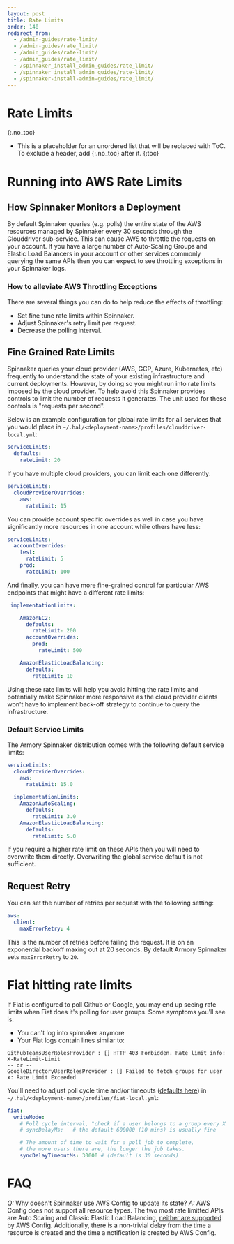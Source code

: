 ```yaml
---
layout: post
title: Rate Limits
order: 140
redirect_from:
  - /admin-guides/rate-limit/
  - /admin-guides/rate_limit/
  - /admin_guides/rate-limit/
  - /admin_guides/rate_limit/
  - /spinnaker_install_admin_guides/rate_limit/
  - /spinnaker_install_admin_guides/rate-limit/
  - /spinnaker-install-admin-guides/rate_limit/
---
```


#  Rate Limits
{:.no_toc}
* This is a placeholder for an unordered list that will be replaced with ToC. To exclude a header, add {:.no_toc} after it.
{:toc}


# Running into AWS Rate Limits

## How Spinnaker Monitors a Deployment

By default Spinnaker queries (e.g. polls) the entire state of the AWS resources managed by Spinnaker every 30 seconds through the Clouddriver sub-service. This can cause AWS to throttle the requests on your account. If you have a large number of Auto-Scaling Groups and Elastic Load Balancers in your account or other services commonly querying the same APIs then you can expect to see throttling exceptions in your Spinnaker logs.

### How to alleviate AWS Throttling Exceptions

There are several things you can do to help reduce the effects of throttling:
- Set fine tune rate limits within Spinnaker.
- Adjust Spinnaker's retry limit per request.
- Decrease the polling interval.


## Fine Grained Rate Limits

Spinnaker queries your cloud provider (AWS, GCP, Azure, Kubernetes, etc) frequently to understand the state of your existing infrastructure and current deployments.  However, by doing so you might run into rate limits imposed by the cloud provider. To help avoid this Spinnaker provides controls to limit the number of requests it generates. The unit used for these controls is "requests per second".

Below is an example configuration for global rate limits for all services that you would place in `~/.hal/<deployment-name>/profiles/clouddriver-local.yml`:

```yml
serviceLimits:
  defaults:
    rateLimit: 20
```

If you have multiple cloud providers, you can limit each one differently:

```yml
serviceLimits:
  cloudProviderOverrides:
    aws:
      rateLimit: 15
```

You can provide account specific overrides as well in case you have significantly more resources in one account while others have less:

```yml
serviceLimits:
  accountOverrides:
    test:
      rateLimit: 5
    prod:
      rateLimit: 100
```

And finally, you can have more fine-grained control for particular AWS endpoints that might have a different rate limits:

```yml
 implementationLimits:

    AmazonEC2:
      defaults:
        rateLimit: 200
      accountOverrides:
        prod:
          rateLimit: 500

    AmazonElasticLoadBalancing:
      defaults:
        rateLimit: 10
```

Using these rate limits will help you avoid hitting the rate limits and potentially make Spinnaker more responsive as the cloud provider clients won't have to implement back-off strategy to continue to query the infrastructure. 

### Default Service Limits

The Armory Spinnaker distribution comes with the following default service limits:

```yml
serviceLimits:
  cloudProviderOverrides:
    aws:
      rateLimit: 15.0

  implementationLimits:
    AmazonAutoScaling:
      defaults:
        rateLimit: 3.0
    AmazonElasticLoadBalancing:
      defaults:
        rateLimit: 5.0
```

If you require a higher rate limit on these APIs then you will need to overwrite them directly. Overwriting the global service default is not sufficient.

## Request Retry

You can set the number of retries per request with the following setting:

```yml
aws:
  client:
    maxErrorRetry: 4
```
This is the number of retries before failing the request. It is on an exponential backoff maxing out at 20 seconds. By default Armory Spinnaker sets `maxErrorRetry` to `20`.



# Fiat hitting rate limits
If Fiat is configured to poll Github or Google, you may end up seeing rate limits when Fiat does it's polling for user groups. Some symptoms you'll see is:
- You can't log into spinnaker anymore
- Your Fiat logs contain lines similar to:

```
GithubTeamsUserRolesProvider : [] HTTP 403 Forbidden. Rate limit info: X-RateLimit-Limit
-- or --
GoogleDirectoryUserRolesProvider : [] Failed to fetch groups for user x: Rate Limit Exceeded
```

You'll need to adjust poll cycle time and/or timeouts ([defaults here](https://github.com/spinnaker/fiat/blob/master/fiat-roles/src/main/java/com/netflix/spinnaker/fiat/config/CatsSchedulerConfig.java#L54-L58)) in `~/.hal/<deployment-name>/profiles/fiat-local.yml`:
```yml
fiat:
  writeMode:
    # Poll cycle interval, "check if a user belongs to a group every X ms"
    # syncDelayMs:   # the default 600000 (10 mins) is usually fine

    # The amount of time to wait for a poll job to complete,
    # the more users there are, the longer the job takes.
    syncDelayTimeoutMs: 30000 # (default is 30 seconds)
```


# FAQ

*Q:* Why doesn't Spinnaker use AWS Config to update its state?
*A:* AWS Config does not support all resource types. The two most rate limitted APIs are Auto Scaling and Classic Elastic Load Balancing, [neither are supported](http://docs.aws.amazon.com/config/latest/developerguide/resource-config-reference.html) by AWS Config. Additionally, there is a non-trivial delay from the time a resource is created and the time a notification is created by AWS Config.
